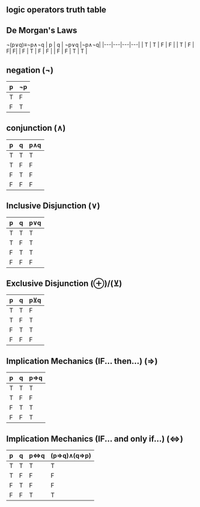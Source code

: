 ## logic operators truth table

## De Morgan's Laws
¬(p∨q)≡¬p∧¬q
| p | q | ¬p∨q |¬p∧¬q|
|---|---|---|---|
| T | T | F | F |
| T | F | F|  F|
| F | T | F | F |
| F | F | T | T |

## negation (¬)
| p | ¬p |
|---|---|
| T | F |
| F | T |

## conjunction (∧)
| p | q | p∧q |
|---|---|---|
| T | T | T |
| T | F | F |
| F | T | F |
| F | F | F |

## Inclusive Disjunction (∨)
| p | q | p∨q |
|---|---|---|
| T | T | T |
| T | F | T|
| F | T | T |
| F | F | F |

## Exclusive Disjunction (⊕)/(⊻)
| p | q | p⊻q |
|---|---|---|
| T | T | F |
| T | F | T|
| F | T | T |
| F | F | F |

## Implication Mechanics (IF... then...) (⇒)
| p | q | p⇒q |
|---|---|---|
| T | T | T |
| T | F | F |
| F | T | T |
| F | F | T |

## Implication Mechanics (IF... and only if...) (⇔)
| p | q | p⇔q | (p⇒q)∧(q⇒p) |
|---|---|---|---|
| T | T | T | T |
| T | F | F| F |
| F | T | F | F |
| F | F | T | T |